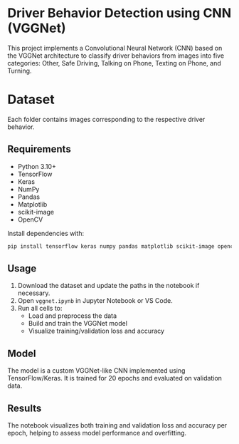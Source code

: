 # Driver Behavior Detection using CNN (VGGNet)

This project implements a Convolutional Neural Network (CNN) based on the VGGNet architecture to classify driver behaviors from images into five categories: Other, Safe Driving, Talking on Phone, Texting on Phone, and Turning.


# Dataset
Each folder contains images corresponding to the respective driver behavior.



## Requirements

- Python 3.10+
- TensorFlow
- Keras
- NumPy
- Pandas
- Matplotlib
- scikit-image
- OpenCV

Install dependencies with:

```sh
pip install tensorflow keras numpy pandas matplotlib scikit-image opencv-python
```

## Usage

1. Download the dataset and update the paths in the notebook if necessary.
2. Open `vggnet.ipynb` in Jupyter Notebook or VS Code.
3. Run all cells to:
   - Load and preprocess the data
   - Build and train the VGGNet model
   - Visualize training/validation loss and accuracy

## Model

The model is a custom VGGNet-like CNN implemented using TensorFlow/Keras. It is trained for 20 epochs and evaluated on validation data.

## Results

The notebook visualizes both training and validation loss and accuracy per epoch, helping to assess model performance and overfitting.

